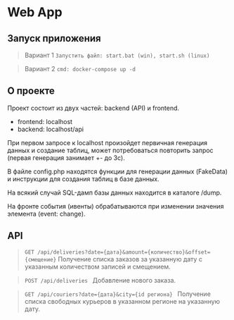 # Web App

## Запуск приложения
> Вариант 1
```Запустить файл: start.bat (win), start.sh (linux)```

> Вариант 2
```cmd: docker-compose up -d```

## О проекте
Проект состоит из двух частей: backend (API) и frontend.
*  frontend: localhost
*  backend: localhost/api

При первом запросе к localhost произойдет первичная генерация данных и создание таблиц, может потребоваться повторить запрос (первая генерация занимает +- до 3с). 

В файле config.php находятся функции для генерации данных (FakeData) и инструкции для создания таблиц в базе данных.

На всякий случай SQL-дамп базы данных находится в каталоге /dump.

На фронте события (ивенты) обрабатываются при изменении значения элемента (event: change).

## API
> ```GET /api/deliveries?date={дата}&amount={количество}&offset={смещение}```
> Получение списка заказов за указанную дату с указанным количеством записей и смещением.

> ```POST /api/deliveries ```
> Добавление нового заказа.

> ```GET /api/couriers?date={дата}&city={id региона} ```
> Получение списка свободных курьеров в указанном регионе на указанную дату.
